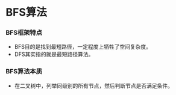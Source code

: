 # BFS算法

### BFS框架特点

* BFS目的是找到最短路径，一定程度上牺牲了空间复杂度。
* DFS其实指的就是最短路径算法。



### BFS算法本质

* 在二叉树中，列举同级别的所有节点，然后判断节点是否满足条件。

  
